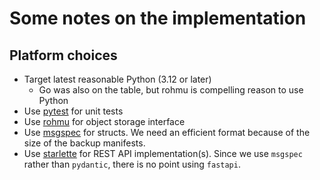 # Some notes on the implementation

## Platform choices

- Target latest reasonable Python (3.12 or later)
    - Go was also on the table, but rohmu is compelling reason to
      use Python
- Use [pytest][pytest] for unit tests
- Use [rohmu][rohmu] for object storage interface
- Use [msgspec][msgspec] for structs.  We need an efficient format because of
  the size of the backup manifests.
- Use [starlette][starlette] for REST API implementation(s).  Since we use
  `msgspec` rather than `pydantic`, there is no point using `fastapi`.

[rohmu]: https://pypi.org/project/rohmu/
[starlette]: https://www.starlette.io/
[pytest]: https://docs.pytest.org/en/latest/
[msgspec]: https://jcristharif.com/msgspec/
